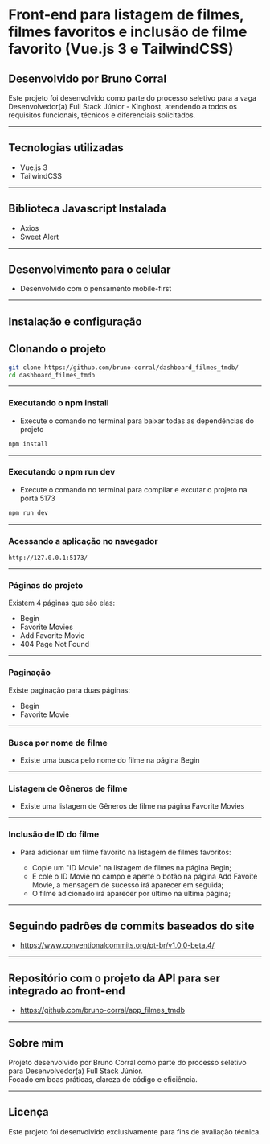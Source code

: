 # Front-end para listagem de filmes, filmes favoritos e inclusão de filme favorito (Vue.js 3 e TailwindCSS)

## Desenvolvido por Bruno Corral

Este projeto foi desenvolvido como parte do processo seletivo para a vaga Desenvolvedor(a) Full Stack Júnior - Kinghost, atendendo a todos os requisitos funcionais, técnicos e diferenciais solicitados.

---

## Tecnologias utilizadas
* Vue.js 3
* TailwindCSS

---

## Biblioteca Javascript Instalada
* Axios
* Sweet Alert

---

## Desenvolvimento para o celular
* Desenvolvido com o pensamento mobile-first

---

## Instalação e configuração

## Clonando o projeto

```bash
git clone https://github.com/bruno-corral/dashboard_filmes_tmdb/
cd dashboard_filmes_tmdb
```

---

### Executando o npm install
* Execute o comando no terminal para baixar todas as dependências do projeto

```bash
npm install
```

---

### Executando o npm run dev
* Execute o comando no terminal para compilar e excutar o projeto na porta 5173

```bash
npm run dev
```

---

### Acessando a aplicação no navegador
```
http://127.0.0.1:5173/
```

---

### Páginas do projeto
Existem 4 páginas que são elas:

* Begin
* Favorite Movies
* Add Favorite Movie
* 404 Page Not Found

---

### Paginação
Existe paginação para duas páginas:

* Begin
* Favorite Movie

---

### Busca por nome de filme
* Existe uma busca pelo nome do filme na página Begin

---

### Listagem de Gêneros de filme
* Existe uma listagem de Gêneros de filme na página Favorite Movies

---

### Inclusão de ID do filme
* Para adicionar um filme favorito na listagem de filmes favoritos:

  - Copie um "ID Movie" na listagem de filmes na página Begin;
  - E cole o ID Movie no campo e aperte o botão na página Add Favoite Movie, a mensagem de sucesso irá aparecer em seguida;
  - O filme adicionado irá aparecer por último na última página;

---

## Seguindo padrões de commits baseados do site
* https://www.conventionalcommits.org/pt-br/v1.0.0-beta.4/

---

## Repositório com o projeto da API para ser integrado ao front-end
* https://github.com/bruno-corral/app_filmes_tmdb

---

## Sobre mim

Projeto desenvolvido por Bruno Corral como parte do processo seletivo para Desenvolvedor(a) Full Stack Júnior.  
Focado em boas práticas, clareza de código e eficiência.

---

## Licença
Este projeto foi desenvolvido exclusivamente para fins de avaliação técnica.
